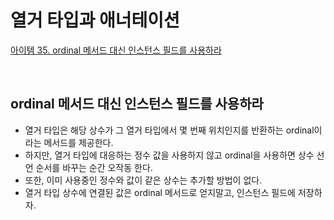 # 열거 타입과 애너테이션

[아이템 35. ordinal 메서드 대신 인스턴스 필드를 사용하라](#ordinal-메서드-대신-인스턴스-필드를-사용하라)  

<br>

## ordinal 메서드 대신 인스턴스 필드를 사용하라
- 열거 타입은 해당 상수가 그 열거 타입에서 몇 번째 위치인지를 반환하는 ordinal이라는 메서드를 제공한다.
- 하지만, 열거 타입에 대응하는 정수 값을 사용하지 않고 ordinal을 사용하면 상수 선언 순서를 바꾸는 순간 오작동 한다.
- 또한, 이미 사용중인 정수와 값이 같은 상수는 추가할 방법이 없다.
- 열거 타입 상수에 연결된 값은 ordinal 메서드로 얻지말고, 인스턴스 필드에 저장하자.